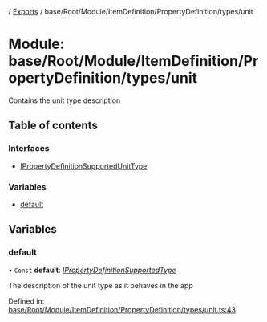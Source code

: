 [](../README.md) / [Exports](../modules.md) / base/Root/Module/ItemDefinition/PropertyDefinition/types/unit

# Module: base/Root/Module/ItemDefinition/PropertyDefinition/types/unit

Contains the unit type description

## Table of contents

### Interfaces

- [IPropertyDefinitionSupportedUnitType](../interfaces/base_root_module_itemdefinition_propertydefinition_types_unit.ipropertydefinitionsupportedunittype.md)

### Variables

- [default](base_root_module_itemdefinition_propertydefinition_types_unit.md#default)

## Variables

### default

• `Const` **default**: [*IPropertyDefinitionSupportedType*](../interfaces/base_root_module_itemdefinition_propertydefinition_types.ipropertydefinitionsupportedtype.md)

The description of the unit type as it behaves in the app

Defined in: [base/Root/Module/ItemDefinition/PropertyDefinition/types/unit.ts:43](https://github.com/onzag/itemize/blob/5fcde7cf/base/Root/Module/ItemDefinition/PropertyDefinition/types/unit.ts#L43)
